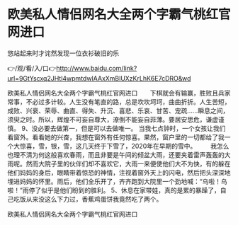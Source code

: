 # 欧美私人情侣网名大全两个字霸气桃红官网进口
悠站起来时才诧然发现一位衣衫破旧的乐

👉/观/看/入/口👉http://www.baidu.com/link?url=9GtYscxq2JHtl4wpmtdwIAAxXmBlUXzKrLhK6E7cDRO&wd

欧美私人情侣网名大全两个字霸气桃红官网进口　　下棋就会有输赢，胜败且兵家常事，不必过多计较。人生没有笔直的路，总是坎坎坷坷，曲曲折折。人生苦短，成败、兴衰、荣辱、曲直、得失、升沉、喜悲、乐哀、甘苦、宠疏……瞬息之间，须臾之时。所以，辉煌不可妄自尊大，潦倒不能妄自菲薄。要居安思危，谦虚谨慎。
	9、没必要去做第一，但是可以去做唯一。
当我七点钟时，一个女孩让我们看窗外。看看她的兴奋，我想在窗外有任何惊喜。果然，窗户里的一切都给了我一个大惊喜，雪，银，雪，这几天终于下雪了，2020年在早期的雪中。
　　我怎么也理不清为何这般喜欢春雨，而且非要是午间的倾盆大雨，还要夹着雷声轰轰的大雨呢。然而大院子里的伙伴们却不喜欢它，大雨一来便使他们大不为快，有的躲在他们妈妈的身后，眼睛带着惊恐的神情，注视着窗外天上的闪电，然后把头深深地埋进妈妈的怀里。雨后，他们全乐开了，齐齐跑到大院里一个劲地喊：“乌啦！乌啦！”雨停了似乎是他们盼到的胜利。
	5、休息在家带娃，真的是累的暴躁了，自己吃饭从来没这么下力过，香蕉鸡蛋饼我竟然吃了两个。

欧美私人情侣网名大全两个字霸气桃红官网进口
